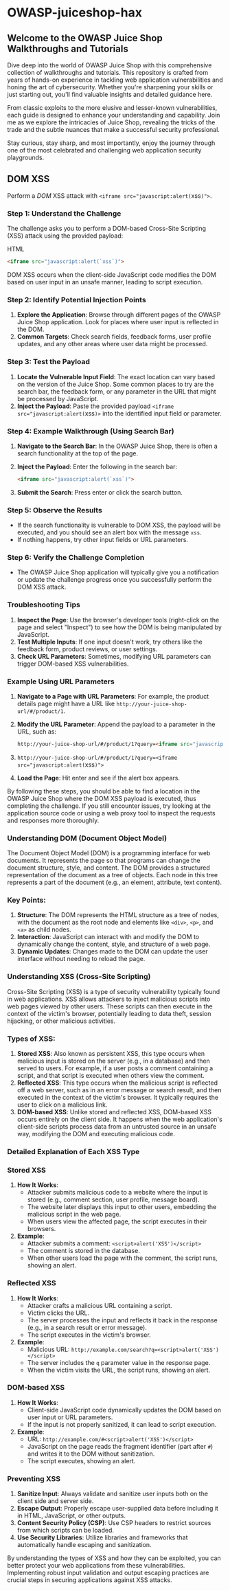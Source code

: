# OWASP-juiceshop-hax


## Welcome to the OWASP Juice Shop Walkthroughs and Tutorials

Dive deep into the world of OWASP Juice Shop with this comprehensive collection of walkthroughs and tutorials. This repository is crafted from years of hands-on experience in tackling web application vulnerabilities and honing the art of cybersecurity. Whether you're sharpening your skills or just starting out, you'll find valuable insights and detailed guidance here.

From classic exploits to the more elusive and lesser-known vulnerabilities, each guide is designed to enhance your understanding and capability. Join me as we explore the intricacies of Juice Shop, revealing the tricks of the trade and the subtle nuances that make a successful security professional.

Stay curious, stay sharp, and most importantly, enjoy the journey through one of the most celebrated and challenging web application security playgrounds.

## DOM XSS
Perform a *DOM* XSS attack with `<iframe src="javascript:alert(`xss`)">`.

### Step 1: Understand the Challenge

The challenge asks you to perform a DOM-based Cross-Site Scripting (XSS) attack using the provided payload:

HTML

```html
<iframe src="javascript:alert(`xss`)">
```

DOM XSS occurs when the client-side JavaScript code modifies the DOM based on user input in an unsafe manner, leading to script execution.

### Step 2: Identify Potential Injection Points

1. **Explore the Application**: Browse through different pages of the OWASP Juice Shop application. Look for places where user input is reflected in the DOM.
2. **Common Targets**: Check search fields, feedback forms, user profile updates, and any other areas where user data might be processed.

### Step 3: Test the Payload

1. **Locate the Vulnerable Input Field**: The exact location can vary based on the version of the Juice Shop. Some common places to try are the search bar, the feedback form, or any parameter in the URL that might be processed by JavaScript.
2. **Inject the Payload**: Paste the provided payload `<iframe src="javascript:alert(`xss`)>` into the identified input field or parameter.

### Step 4: Example Walkthrough (Using Search Bar)

1. **Navigate to the Search Bar**: In the OWASP Juice Shop, there is often a search functionality at the top of the page.
2. **Inject the Payload**: Enter the following in the search bar:
    
    ```html
    <iframe src="javascript:alert(`xss`)">
    ```
    
3. **Submit the Search**: Press enter or click the search button.

### Step 5: Observe the Results

- If the search functionality is vulnerable to DOM XSS, the payload will be executed, and you should see an alert box with the message `xss`.
- If nothing happens, try other input fields or URL parameters.

### Step 6: Verify the Challenge Completion

- The OWASP Juice Shop application will typically give you a notification or update the challenge progress once you successfully perform the DOM XSS attack.

### Troubleshooting Tips

1. **Inspect the Page**: Use the browser's developer tools (right-click on the page and select "Inspect") to see how the DOM is being manipulated by JavaScript.
2. **Test Multiple Inputs**: If one input doesn't work, try others like the feedback form, product reviews, or user settings.
3. **Check URL Parameters**: Sometimes, modifying URL parameters can trigger DOM-based XSS vulnerabilities.

### Example Using URL Parameters

1. **Navigate to a Page with URL Parameters**: For example, the product details page might have a URL like `http://your-juice-shop-url/#/product/1`.
2. **Modify the URL Parameter**: Append the payload to a parameter in the URL, such as:
    
    ```html
    http://your-juice-shop-url/#/product/1?query=<iframe src="javascript:alert(`xss`)">
    ```
    
3. `http://your-juice-shop-url/#/product/1?query=<iframe src="javascript:alert(`xss`)">`
4. **Load the Page**: Hit enter and see if the alert box appears.

By following these steps, you should be able to find a location in the OWASP Juice Shop where the DOM XSS payload is executed, thus completing the challenge. If you still encounter issues, try looking at the application source code or using a web proxy tool to inspect the requests and responses more thoroughly.

### Understanding DOM (Document Object Model)

The Document Object Model (DOM) is a programming interface for web documents. It represents the page so that programs can change the document structure, style, and content. The DOM provides a structured representation of the document as a tree of objects. Each node in this tree represents a part of the document (e.g., an element, attribute, text content).

### Key Points:

1. **Structure**: The DOM represents the HTML structure as a tree of nodes, with the document as the root node and elements like `<div>`, `<p>`, and `<a>` as child nodes.
2. **Interaction**: JavaScript can interact with and modify the DOM to dynamically change the content, style, and structure of a web page.
3. **Dynamic Updates**: Changes made to the DOM can update the user interface without needing to reload the page.

### Understanding XSS (Cross-Site Scripting)

Cross-Site Scripting (XSS) is a type of security vulnerability typically found in web applications. XSS allows attackers to inject malicious scripts into web pages viewed by other users. These scripts can then execute in the context of the victim's browser, potentially leading to data theft, session hijacking, or other malicious activities.

### Types of XSS:

1. **Stored XSS**: Also known as persistent XSS, this type occurs when malicious input is stored on the server (e.g., in a database) and then served to users. For example, if a user posts a comment containing a script, and that script is executed when others view the comment.
2. **Reflected XSS**: This type occurs when the malicious script is reflected off a web server, such as in an error message or search result, and then executed in the context of the victim's browser. It typically requires the user to click on a malicious link.
3. **DOM-based XSS**: Unlike stored and reflected XSS, DOM-based XSS occurs entirely on the client side. It happens when the web application's client-side scripts process data from an untrusted source in an unsafe way, modifying the DOM and executing malicious code.

### Detailed Explanation of Each XSS Type

### Stored XSS

1. **How It Works**:
    - Attacker submits malicious code to a website where the input is stored (e.g., comment section, user profile, message board).
    - The website later displays this input to other users, embedding the malicious script in the web page.
    - When users view the affected page, the script executes in their browsers.
2. **Example**:
    - Attacker submits a comment: `<script>alert('XSS')</script>`
    - The comment is stored in the database.
    - When other users load the page with the comment, the script runs, showing an alert.

### Reflected XSS

1. **How It Works**:
    - Attacker crafts a malicious URL containing a script.
    - Victim clicks the URL.
    - The server processes the input and reflects it back in the response (e.g., in a search result or error message).
    - The script executes in the victim's browser.
2. **Example**:
    - Malicious URL: `http://example.com/search?q=<script>alert('XSS')</script>`
    - The server includes the `q` parameter value in the response page.
    - When the victim visits the URL, the script runs, showing an alert.

### DOM-based XSS

1. **How It Works**:
    - Client-side JavaScript code dynamically updates the DOM based on user input or URL parameters.
    - If the input is not properly sanitized, it can lead to script execution.
2. **Example**:
    - URL: `http://example.com/#<script>alert('XSS')</script>`
    - JavaScript on the page reads the fragment identifier (part after `#`) and writes it to the DOM without sanitization.
    - The script executes, showing an alert.

### Preventing XSS

1. **Sanitize Input**: Always validate and sanitize user inputs both on the client side and server side.
2. **Escape Output**: Properly escape user-supplied data before including it in HTML, JavaScript, or other outputs.
3. **Content Security Policy (CSP)**: Use CSP headers to restrict sources from which scripts can be loaded.
4. **Use Security Libraries**: Utilize libraries and frameworks that automatically handle escaping and sanitization.

By understanding the types of XSS and how they can be exploited, you can better protect your web applications from these vulnerabilities. Implementing robust input validation and output escaping practices are crucial steps in securing applications against XSS attacks.
